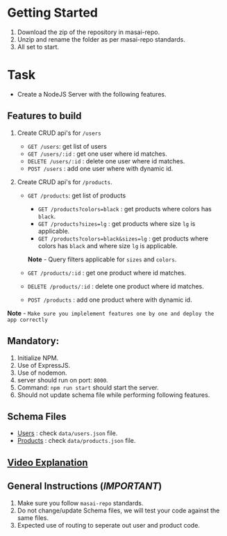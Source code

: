 # Getting Started

1. Download the zip of the repository in masai-repo.
2. Unzip and rename the folder as per masai-repo standards.
3. All set to start.

# Task

- Create a NodeJS Server with the following features.

## Features to build

1. Create CRUD api's for `/users`
   - `GET /users`: get list of users
   - `GET /users/:id` : get one user where id matches.
   - `DELETE /users/:id` : delete one user where id matches.
   - `POST /users` : add one user where with dynamic id.
2. Create CRUD api's for `/products`.

   - `GET /products`: get list of products

     - `GET /products?colors=black` : get products where colors has `black`.
     - `GET /products?sizes=lg` : get products where size `lg` is applicable.
     - `GET /products?colors=black&sizes=lg` : get products where colors has `black` and where size `lg` is applicable.

     **Note** - Query filters applicable for `sizes` and `colors`.

   - `GET /products/:id` : get one product where id matches.
   - `DELETE /products/:id` : delete one product where id matches.
   - `POST /products` : add one product where with dynamic id.

**Note** - `Make sure you implelement features one by one and deploy the app correctly`

## Mandatory:

1. Initialize NPM.
2. Use of ExpressJS.
3. Use of nodemon.
4. server should run on port: `8000`.
5. Command: `npm run start` should start the server.
6. Should not update schema file while performing following features.

## Schema Files

- [Users](https://github.com/riteshf/NEM-101.E1-boilerplate/blob/main/data/users.json) : check `data/users.json` file.
- [Products](https://github.com/riteshf/NEM-101.E1-boilerplate/blob/main/data/products.json.json) : check `data/products.json` file.

## [Video Explanation](https://drive.google.com/file/d/1I_6W1Q8yy7cSEpzNJl7yHkTCqxYZNhHi/view?usp=sharing)

## General Instructions (**_IMPORTANT_**)

1. Make sure you follow `masai-repo` standards.
2. Do not change/update Schema files, we will test your code against the same files.
3. Expected use of routing to seperate out user and product code.

